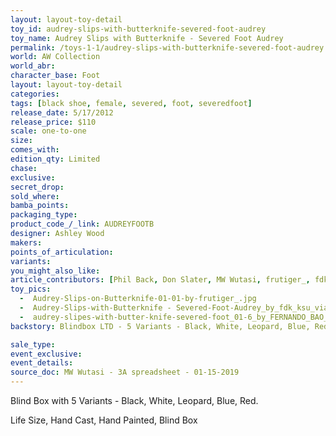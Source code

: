 ```yaml
---
layout: layout-toy-detail 
toy_id: audrey-slips-with-butterknife-severed-foot-audrey
toy_name: Audrey Slips with Butterknife - Severed Foot Audrey
permalink: /toys-1-1/audrey-slips-with-butterknife-severed-foot-audrey.html
world: AW Collection
world_abr: 
character_base: Foot
layout: layout-toy-detail
categories: 
tags: [black shoe, female, severed, foot, severedfoot]
release_date: 5/17/2012
release_price: $110 
scale: one-to-one
size:
comes_with: 
edition_qty: Limited
chase: 
exclusive: 
secret_drop: 
sold_where: 
bamba_points: 
packaging_type: 
product_code_/_link: AUDREYFOOTB
designer: Ashley Wood
makers: 
points_of_articulation: 
variants: 
you_might_also_like: 
article_contributors: [Phil Back, Don Slater, MW Wutasi, frutiger_, fdk_ksu, Fernando Bao]
toy_pics: 
  -  Audrey-Slips-on-Butterknife-01-01-by-frutiger_.jpg
  -  Audrey-Slips-with-Butterknife - Severed-Foot-Audrey_by_fdk_ksu_via_instagram.jpg
  -  audrey-slipes-with-butter-knife-severed-foot_01-6_by_FERNANDO_BAO_via_instagram.jpg
backstory: Blindbox LTD - 5 Variants - Black, White, Leopard, Blue, Red. #LILY ELEVATOR MISHAP (very high heel). NEGATIVE BLACK VERSION. FROM THE 3 PACK COLLECTION

sale_type: 
event_exclusive: 
event_details: 
source_doc: MW Wutasi - 3A spreadsheet - 01-15-2019
---
```

Blind Box with 5 Variants - Black, White, Leopard, Blue, Red.

Life Size, Hand Cast, Hand Painted, Blind Box
